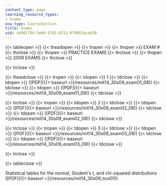 ```yaml
---
content_type: page
learning_resource_types:
- Exams
ocw_type: CourseSection
title: Exams
uid: ad9d2f84-5e80-57d1-0213-679562acab30
---
```


{{< tableopen >}}
{{< theadopen >}}
{{< tropen >}}
{{< thopen >}}
EXAM #
{{< thclose >}}
{{< thopen >}}
PRACTICE EXAMS
{{< thclose >}}
{{< thopen >}}
2009 EXAMS
{{< thclose >}}

{{< trclose >}}

{{< theadclose >}}
{{< tropen >}}
{{< tdopen >}}
1
{{< tdclose >}}
{{< tdopen >}}
([PDF]({{< baseurl >}}/resources/mit14_30s09_exam01_08))
{{< tdclose >}}
{{< tdopen >}}
([PDF]({{< baseurl >}}/resources/mit14_30s09_exam01_09))
{{< tdclose >}}

{{< trclose >}}
{{< tropen >}}
{{< tdopen >}}
2
{{< tdclose >}}
{{< tdopen >}}
([PDF]({{< baseurl >}}/resources/mit14_30s09_exam02_08))
{{< tdclose >}}
{{< tdopen >}}
([PDF]({{< baseurl >}}/resources/mit14_30s09_exam02_09))
{{< tdclose >}}

{{< trclose >}}
{{< tropen >}}
{{< tdopen >}}
3
{{< tdclose >}}
{{< tdopen >}}
([PDF]({{< baseurl >}}/resources/mit14_30s09_exam03_08))
{{< tdclose >}}
{{< tdopen >}}
([PDF]({{< baseurl >}}/resources/mit14_30s09_exam03_09))
{{< tdclose >}}

{{< trclose >}}

{{< tableclose >}}

Statistical tables for the normal, Student's t, and chi-squared distributions ([PDF]({{< baseurl >}}/resources/mit14_30s09_tool01))